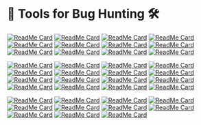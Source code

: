 # 🚀 Tools for Bug Hunting 🛠
[![ReadMe Card](https://github-readme-stats.vercel.app/api/pin/?username=r0075h3ll&repo=Oralyzer)](https://github.com/r0075h3ll/Oralyzer)
[![ReadMe Card](https://github-readme-stats.vercel.app/api/pin/?username=ffuf&repo=ffuf)](https://github.com/ffuf/ffuf)
[![ReadMe Card](https://github-readme-stats.vercel.app/api/pin/?username=jaeles-project&repo=gospider)](https://github.com/jaeles-project/gospider)
[![ReadMe Card](https://github-readme-stats.vercel.app/api/pin/?username=dwisiswant0&repo=crlfuzz)](https://github.com/dwisiswant0/crlfuzz)
[![ReadMe Card](https://github-readme-stats.vercel.app/api/pin/?username=tomnomnom&repo=gf)](https://github.com/tomnomnom/gf)
[![ReadMe Card](https://github-readme-stats.vercel.app/api/pin/?username=sayaanalam&repo=CORS-EXPLOIT)](https://github.com/sayaanalam/CORS-EXPLOIT)
[![ReadMe Card](https://github-readme-stats.vercel.app/api/pin/?username=GerbenJavado&repo=LinkFinder)](https://github.com/GerbenJavado/LinkFinder)
[![ReadMe Card](https://github-readme-stats.vercel.app/api/pin/?username=devanshbatham&repo=FavFreak)](https://github.com/devanshbatham/FavFreak)
[![ReadMe Card](https://github-readme-stats.vercel.app/api/pin/?username=devanshbatham&repo=ParamSpider)](https://github.com/devanshbatham/ParamSpider)
[![ReadMe Card](https://github-readme-stats.vercel.app/api/pin/?username=003random&repo=getJS)](https://github.com/003random/getJS)
[![ReadMe Card](https://github-readme-stats.vercel.app/api/pin/?username=lc&repo=subjs)](https://github.com/lc/subjs)
[![ReadMe Card](https://github-readme-stats.vercel.app/api/pin/?username=s0md3v&repo=Arjun)](https://github.com/s0md3v/Arjun)

[![ReadMe Card](https://github-readme-stats.vercel.app/api/pin/?username=lc&repo=gau)](https://github.com/lc/gau)
[![ReadMe Card](https://github-readme-stats.vercel.app/api/pin/?username=swisskyrepo&repo=PayloadsAllTheThings)](https://github.com/swisskyrepo/PayloadsAllTheThings)
[![ReadMe Card](https://github-readme-stats.vercel.app/api/pin/?username=tomnomnom&repo=httprobe)](https://github.com/tomnomnom/httprobe)
[![ReadMe Card](https://github-readme-stats.vercel.app/api/pin/?username=defparam&repo=smuggler)](https://github.com/defparam/smuggler)
[![ReadMe Card](https://github-readme-stats.vercel.app/api/pin/?username=tomnomnom&repo=waybackurls)](https://github.com/tomnomnom/waybackurls)
[![ReadMe Card](https://github-readme-stats.vercel.app/api/pin/?username=antichown&repo=subdomain-takeover)](https://github.com/antichown/subdomain-takeover)
[![ReadMe Card](https://github-readme-stats.vercel.app/api/pin/?username=irsdl&repo=IIS-ShortName-Scanner)](https://github.com/irsdl/IIS-ShortName-Scanner)
[![ReadMe Card](https://github-readme-stats.vercel.app/api/pin/?username=1ndianl33t&repo=Gf-Patterns)](https://github.com/1ndianl33t/Gf-Patterns)
[![ReadMe Card](https://github-readme-stats.vercel.app/api/pin/?username=epi052&repo=feroxbuster)](https://github.com/epi052/feroxbuster)
[![ReadMe Card](https://github-readme-stats.vercel.app/api/pin/?username=tomnomnom&repo=qsreplace)](https://github.com/tomnomnom/qsreplace)
[![ReadMe Card](https://github-readme-stats.vercel.app/api/pin/?username=hahwul&repo=dalfox)](https://github.com/hahwul/dalfox)
[![ReadMe Card](https://github-readme-stats.vercel.app/api/pin/?username=hakluke&repo=hakrawler)](https://github.com/hakluke/hakrawler)
[![ReadMe Card](https://github-readme-stats.vercel.app/api/pin/?username=ticarpi&repo=jwt_tool)](https://github.com/ticarpi/jwt_tool)
[![ReadMe Card](https://github-readme-stats.vercel.app/api/pin/?username=RhinoSecurityLabs&repo=IPRotate_Burp_Extension)](https://github.com/RhinoSecurityLabs/IPRotate_Burp_Extension)
[![ReadMe Card](https://github-readme-stats.vercel.app/api/pin/?username=eslam3kl&repo=crtfinder)](https://github.com/eslam3kl/crtfinder)
[![ReadMe Card](https://github-readme-stats.vercel.app/api/pin/?username=blechschmidt&repo=massdns)](https://github.com/blechschmidt/massdns)

[![ReadMe Card](https://github-readme-stats.vercel.app/api/pin/?username=m4ll0k&repo=SecretFinder)](https://github.com/m4ll0k/SecretFinder)
[![ReadMe Card](https://github-readme-stats.vercel.app/api/pin/?username=projectdiscovery&repo=httpx)](https://github.com/projectdiscovery/httpx)
[![ReadMe Card](https://github-readme-stats.vercel.app/api/pin/?username=projectdiscovery&repo=subfinder)](https://github.com/projectdiscovery/subfinder)
[![ReadMe Card](https://github-readme-stats.vercel.app/api/pin/?username=minimaxir&repo=big-list-of-naughty-strings)](https://github.com/minimaxir/big-list-of-naughty-strings)
[![ReadMe Card](https://github-readme-stats.vercel.app/api/pin/?username=danielmiessler&repo=SecLists)](https://github.com/danielmiessler/SecLists)
[![ReadMe Card](https://github-readme-stats.vercel.app/api/pin/?username=projectdiscovery&repo=dnsprobe)](https://github.com/projectdiscovery/dnsprobe)
[![ReadMe Card](https://github-readme-stats.vercel.app/api/pin/?username=Soulghost&repo=iblessing)](https://github.com/Soulghost/iblessing)
[![ReadMe Card](https://github-readme-stats.vercel.app/api/pin/?username=projectdiscovery&repo=naabu)](https://github.com/projectdiscovery/naabu)
[![ReadMe Card](https://github-readme-stats.vercel.app/api/pin/?username=nsonaniya2010&repo=SubDomainizer)](https://github.com/nsonaniya2010/SubDomainizer)
[![ReadMe Card](https://github-readme-stats.vercel.app/api/pin/?username=FortyNorthSecurity&repo=EyeWitness)](https://github.com/FortyNorthSecurity/EyeWitness)
[![ReadMe Card](https://github-readme-stats.vercel.app/api/pin/?username=projectdiscovery&repo=shuffledns)](https://github.com/projectdiscovery/shuffledns)
